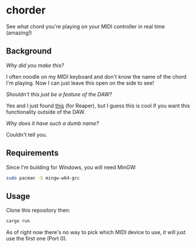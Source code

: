 # chorder

See what chord you're playing on your MIDI controller in real time (amazing!)

## Background

*Why did you make this?*

I often noodle on my MIDI keyboard and don't know the name of the chord I'm playing. Now I can just leave this open on the side to see!

*Shouldn't this just be a feature of the DAW?*

Yes and I just found [this](https://forums.cockos.com/showthread.php?t=263150) (for Reaper), but I guess this is cool if you want this functionality outside of the DAW.

*Why does it have such a dumb name?*

Couldn't tell you.

## Requirements

Since I'm building for Windows, you will need MinGW:

```bash
sudo pacman -S mingw-w64-gcc
```

## Usage

Clone this repository then:

```bash
cargo run
```

As of right now there's no way to pick which MIDI device to use, it will just use the first one (Port 0).
